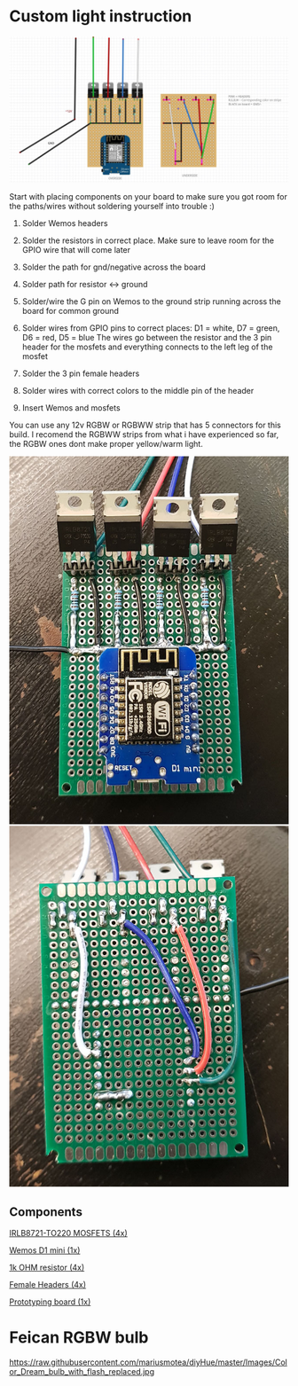 # Custom light instruction

![Circuit Diagram](./images/schematic.JPG)

Start with placing components on your board to make sure you got room for the paths/wires without soldering yourself into trouble :)

1. Solder Wemos headers

2. Solder the resistors in correct place. Make sure to leave room for the GPIO wire that will come later

3. Solder the path for gnd/negative across the board

4. Solder path for resistor <-> ground

5. Solder/wire the G pin on Wemos to the ground strip running across the board for common ground

6. Solder wires from GPIO pins to correct places: D1 = white, D7 = green, D6 = red, D5 = blue
   The wires go between the resistor and the 3 pin header for the mosfets and everything    connects to the left leg of the mosfet

7. Solder the 3 pin female headers

8. Solder wires with correct colors to the middle pin of the header

9. Insert Wemos and mosfets

You can use any 12v RGBW or RGBWW strip that has 5 connectors for this build. I recomend the RGBWW strips from what i have experienced so far, the RGBW ones dont make proper yellow/warm light.


![Top](./images/Over.jpg)
![Back](./images/Under.jpg)

## Components

[IRLB8721-TO220 MOSFETS (4x)](https://www.aliexpress.com/item/10PCS-IRLB8721-TO220-IRLB8721PBF-TO-220-free-shipping/32714364118.html)

[Wemos D1 mini (1x)](https://www.aliexpress.com/item/ESP8266-ESP12-ESP-12-WeMos-D1-Mini-WIFI-Dev-Kit-Development-Board-NodeMCU-Lua/32653918483.html)

[1k OHM resistor (4x)](https://www.aliexpress.com/item/100pcs-1-4W-Metal-Film-Resistor-1K-ohm-1KR-1-Tolerance-Precision-RoHS-Lead-Free-In/1851964338.html)

[Female Headers (4x)](https://www.aliexpress.com/item/10-10-pcs-Single-Row-Pin-Female-Header-Socket-2-54mm-Pitch-1-10p-12p-20p/32783590196.html)

[Prototyping board (1x)](https://www.aliexpress.com/item/20pcs-5x7-4x6-3x7-2x8-cm-double-Side-Copper-prototype-pcb-Universal-Board-for-Arduino/1847727667.html)


# Feican RGBW bulb

https://raw.githubusercontent.com/mariusmotea/diyHue/master/Images/Color_Dream_bulb_with_flash_replaced.jpg
